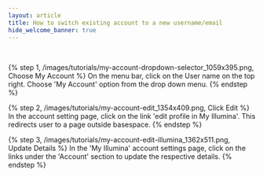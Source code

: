 ```yaml
---
layout: article
title: How to switch existing account to a new username/email
hide_welcome_banner: true
---
```

<br />

{% step 1, /images/tutorials/my-account-dropdown-selector_1059x395.png, Choose My Account %}
On the menu bar, click on the User name on the top right. Choose 'My Account' option from the drop down menu. 
{% endstep %}

{% step 2, /images/tutorials/my-account-edit_1354x409.png, Click Edit %}
In the account setting page, click on the link 'edit profile in My Illumina'. This redirects user to a page outside basespace.
{% endstep %}

{% step 3, /images/tutorials/my-account-edit-illumina_1362x511.png, Update Details %}
In the 'My Illumina' account settings page, click on the links under the 'Account' section to update the respective details.
{% endstep %}

